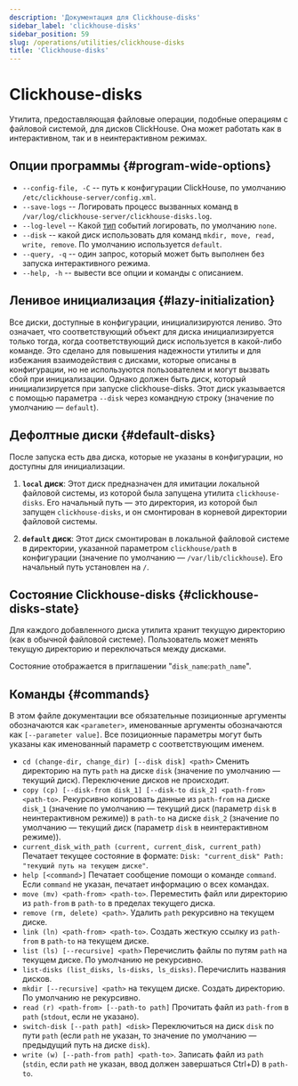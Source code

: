 ```yaml
---
description: 'Документация для Clickhouse-disks'
sidebar_label: 'clickhouse-disks'
sidebar_position: 59
slug: /operations/utilities/clickhouse-disks
title: 'Clickhouse-disks'
---
```



# Clickhouse-disks

Утилита, предоставляющая файловые операции, подобные операциям с файловой системой, для дисков ClickHouse. Она может работать как в интерактивном, так и в неинтерактивном режимах.

## Опции программы {#program-wide-options}

* `--config-file, -C` -- путь к конфигурации ClickHouse, по умолчанию `/etc/clickhouse-server/config.xml`.
* `--save-logs` -- Логировать процесс вызванных команд в `/var/log/clickhouse-server/clickhouse-disks.log`.
* `--log-level` -- Какой [тип](../server-configuration-parameters/settings#logger) событий логировать, по умолчанию `none`.
* `--disk` -- какой диск использовать для команд `mkdir, move, read, write, remove`. По умолчанию используется `default`.
* `--query, -q` -- один запрос, который может быть выполнен без запуска интерактивного режима.
* `--help, -h` -- вывести все опции и команды с описанием.

## Ленивое инициализация {#lazy-initialization}
Все диски, доступные в конфигурации, инициализируются лениво. Это означает, что соответствующий объект для диска инициализируется только тогда, когда соответствующий диск используется в какой-либо команде. Это сделано для повышения надежности утилиты и для избежания взаимодействия с дисками, которые описаны в конфигурации, но не используются пользователем и могут вызвать сбой при инициализации. Однако должен быть диск, который инициализируется при запуске clickhouse-disks. Этот диск указывается с помощью параметра `--disk` через командную строку (значение по умолчанию — `default`).

## Дефолтные диски {#default-disks}
После запуска есть два диска, которые не указаны в конфигурации, но доступны для инициализации.

1. **`local` диск**: Этот диск предназначен для имитации локальной файловой системы, из которой была запущена утилита `clickhouse-disks`. Его начальный путь — это директория, из которой был запущен `clickhouse-disks`, и он смонтирован в корневой директории файловой системы.

2. **`default` диск**: Этот диск смонтирован в локальной файловой системе в директории, указанной параметром `clickhouse/path` в конфигурации (значение по умолчанию — `/var/lib/clickhouse`). Его начальный путь установлен на `/`.

## Состояние Clickhouse-disks {#clickhouse-disks-state}
Для каждого добавленного диска утилита хранит текущую директорию (как в обычной файловой системе). Пользователь может менять текущую директорию и переключаться между дисками.

Состояние отображается в приглашении "`disk_name`:`path_name`".

## Команды {#commands}

В этом файле документации все обязательные позиционные аргументы обозначаются как `<parameter>`, именованные аргументы обозначаются как `[--parameter value]`. Все позиционные параметры могут быть указаны как именованный параметр с соответствующим именем.

* `cd (change-dir, change_dir) [--disk disk] <path>`
  Сменить директорию на путь `path` на диске `disk` (значение по умолчанию — текущий диск). Переключение дисков не происходит.
* `copy (cp) [--disk-from disk_1] [--disk-to disk_2] <path-from> <path-to>`.
  Рекурсивно копировать данные из `path-from` на диске `disk_1` (значение по умолчанию — текущий диск (параметр `disk` в неинтерактивном режиме))
  в `path-to` на диске `disk_2` (значение по умолчанию — текущий диск (параметр `disk` в неинтерактивном режиме)).
* `current_disk_with_path (current, current_disk, current_path)`
  Печатает текущее состояние в формате:
    `Disk: "current_disk" Path: "текущий путь на текущем диске"`.
* `help [<command>]`
  Печатает сообщение помощи о команде `command`. Если `command` не указан, печатает информацию о всех командах.
* `move (mv) <path-from> <path-to>`.
  Переместить файл или директорию из `path-from` в `path-to` в пределах текущего диска.
* `remove (rm, delete) <path>`.
  Удалить `path` рекурсивно на текущем диске.
* `link (ln) <path-from> <path-to>`.
  Создать жесткую ссылку из `path-from` в `path-to` на текущем диске.
* `list (ls) [--recursive] <path>`
  Перечислить файлы по путям `path` на текущем диске. По умолчанию не рекурсивно.
* `list-disks (list_disks, ls-disks, ls_disks)`.
  Перечислить названия дисков.
* `mkdir [--recursive] <path>` на текущем диске.
  Создать директорию. По умолчанию не рекурсивно.
* `read (r) <path-from> [--path-to path]`
  Прочитать файл из `path-from` в `path` (`stdout`, если не указано).
* `switch-disk [--path path] <disk>`
  Переключиться на диск `disk` по пути `path` (если `path` не указан, то значение по умолчанию — предыдущий путь на диске `disk`).
* `write (w) [--path-from path] <path-to>`.
  Записать файл из `path` (`stdin`, если `path` не указан, ввод должен завершаться Ctrl+D) в `path-to`.
